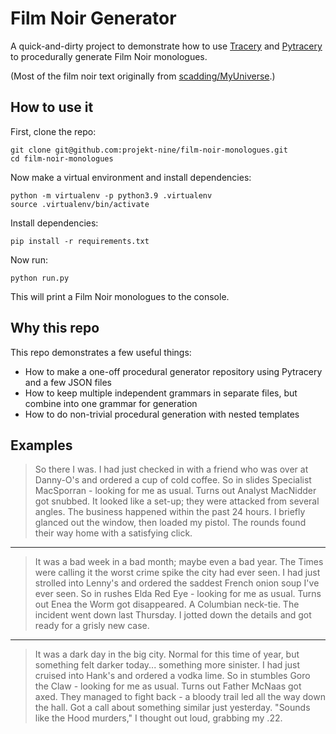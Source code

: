 # Film Noir Generator

A quick-and-dirty project to demonstrate how to use [Tracery](https://github.com/galaxykate/tracery)
and [Pytracery](https://github.com/aparrish/pytracery) to procedurally generate Film Noir monologues.

(Most of the film noir text originally from [scadding/MyUniverse](https://github.com/scadding/MyUniverse).)

## How to use it

First, clone the repo:

```
git clone git@github.com:projekt-nine/film-noir-monologues.git
cd film-noir-monologues
```

Now make a virtual environment and install dependencies:

```
python -m virtualenv -p python3.9 .virtualenv
source .virtualenv/bin/activate
```

Install dependencies:

```
pip install -r requirements.txt
```

Now run:

```
python run.py
```

This will print a Film Noir monologues to the console.

## Why this repo

This repo demonstrates a few useful things:

* How to make a one-off procedural generator repository using Pytracery and a few JSON files
* How to keep multiple independent grammars in separate files, but combine into one grammar for generation
* How to do non-trivial procedural generation with nested templates

## Examples

> So there I was. I had just checked in with a friend who was over at Danny-O's and ordered a cup of cold coffee. So
> in slides Specialist MacSporran - looking for me as usual. Turns out Analyst MacNidder got snubbed. It looked like
> a set-up; they were attacked from several angles. The business happened within the past 24 hours. I briefly glanced
> out the window, then loaded my pistol. The rounds found their way home with a satisfying click.

----

> It was a bad week in a bad month; maybe even a bad year.  The Times were calling it the worst crime spike the city
> had ever seen. I had just strolled into Lenny's and ordered the saddest French onion soup I've ever seen. So in
> rushes Elda Red Eye - looking for me as usual. Turns out Enea the Worm got disappeared. A Columbian neck-tie. The
> incident went down last Thursday.  I jotted down the details and got ready for a grisly new case.

----

> It was a dark day in the big city.  Normal for this time of year, but something felt darker today... something more
> sinister. I had just cruised into Hank's and ordered a vodka lime. So in stumbles Goro the Claw - looking for me as
> usual. Turns out Father McNaas got axed. They managed to fight back - a bloody trail led all the way down the
> hall. Got a call about something similar just yesterday. "Sounds like the Hood murders," I thought out loud, grabbing my
> .22.


